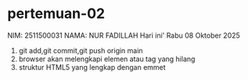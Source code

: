 # pertemuan-02
NIM: 2511500031
NAMA: NUR FADILLAH
Hari ini' Rabu 08 Oktober 2025 
<ol>
<li>git add,git commit,git push origin main</li>
<li>browser akan melengkapi elemen atau tag yang hilang </li>
<li>struktur HTML5 yang lengkap dengan emmet</li>
</ol>